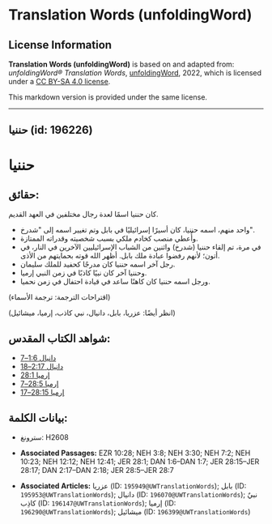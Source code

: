 # Translation Words (unfoldingWord)

## License Information

**Translation Words (unfoldingWord)** is based on and adapted from: _unfoldingWord® Translation Words_, [unfoldingWord](https://unfoldingword.org/utw), 2022, which is licensed under a [CC BY-SA 4.0 license](https://creativecommons.org/licenses/by-sa/4.0/legalcode.en).

This markdown version is provided under the same license.



--------------------------------

## حننيا (id: 196226)

حننيا
=====

حقائق:
------

كان حننيا اسمًا لعدة رجال مختلفين في العهد القديم.

* واحد منهم، اسمه حننيا، كان أسيرًا إسرائيليًا في بابل وتم تغيير اسمه إلى "شدرخ".
* وأُعطي منصب كخادم ملكي بسبب شخصيته وقدراته الممتازة.
* في مرة، تم إلقاء حننيا (شدرخ) واثنين من الشباب الإسرائيليين الآخرين في النار، في أتون؛ لأنهم رفضوا عبادة ملك بابل. أظهر الله قوته بحمايتهم من الأذى.
* رجل آخر اسمه حننيا كان مدرجًا كحفيد للملك سليمان.
* وحننيا آخر كان نبيًا كاذبًا في زمن النبي إرميا.
* ورجل اسمه حننيا كان كاهنًا ساعد في قيادة احتفال في زمن نحميا.

(اقتراحات الترجمة: ترجمة الأسماء)

(انظر أيضًا: عزريا، بابل، دانيال، نبي كاذب، إرميا، ميشائيل)

شواهد الكتاب المقدس:
--------------------

* [دانيال 1:6–7](https://ref.ly/Dan1:6-Dan1:7)
* [دانيال 2:17–18](https://ref.ly/Dan2:17-Dan2:18)
* [إرميا 28:1](https://ref.ly/Jer28:1)
* [إرميا 28:5–7](https://ref.ly/Jer28:5-Jer28:7)
* [إرميا 28:15–17](https://ref.ly/Jer28:15-Jer28:17)

بيانات الكلمة:
--------------

* سترونغ: H2608

* **Associated Passages:** EZR 10:28; NEH 3:8; NEH 3:30; NEH 7:2; NEH 10:23; NEH 12:12; NEH 12:41; JER 28:1; DAN 1:6–DAN 1:7; JER 28:15–JER 28:17; DAN 2:17–DAN 2:18; JER 28:5–JER 28:7
* **Associated Articles:** عزريا (ID: `195949@UWTranslationWords`); بابل (ID: `195953@UWTranslationWords`); دانيال (ID: `196070@UWTranslationWords`); نبيٌ كاذِب (ID: `196147@UWTranslationWords`); إرميا (ID: `196290@UWTranslationWords`); ميشائيل (ID: `196399@UWTranslationWords`)

